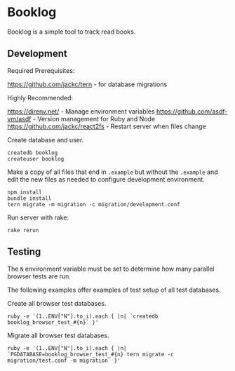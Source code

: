 # Booklog

Booklog is a simple tool to track read books.

## Development

Required Prerequisites:

https://github.com/jackc/tern - for database migrations

Highly Recommended:

https://direnv.net/ - Manage environment variables
https://github.com/asdf-vm/asdf - Version management for Ruby and Node
https://github.com/jackc/react2fs - Restart server when files change

Create database and user.

```
createdb booklog
createuser booklog
```

Make a copy of all files that end in `.example` but without the `.example` and edit the new files as needed to configure development environment.

```
npm install
bundle install
tern migrate -m migration -c migration/development.conf
```

Run server with rake:

```
rake rerun
```

## Testing

The `N` environment variable must be set to determine how many parallel browser tests are run.

The following examples offer examples of test setup of all test databases.

Create all browser test databases.

```
ruby -e '(1..ENV["N"].to_i).each { |n| `createdb booklog_browser_test_#{n}` }'
```

Migrate all browser test databases.

```
ruby -e '(1..ENV["N"].to_i).each { |n| `PGDATABASE=booklog_browser_test_#{n} tern migrate -c migration/test.conf -m migration` }'
```
